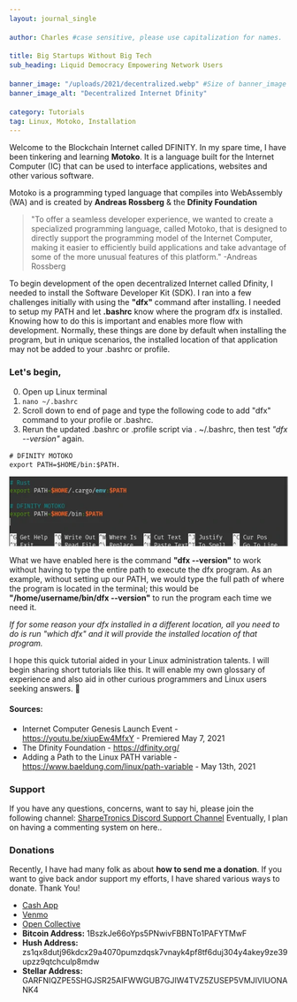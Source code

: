 ```yaml
---
layout: journal_single

author: Charles #case sensitive, please use capitalization for names.

title: Big Startups Without Big Tech
sub_heading: Liquid Democracy Empowering Network Users

banner_image: "/uploads/2021/decentralized.webp" #Size of banner_image 840x473
banner_image_alt: "Decentralized Internet Dfinity"

category: Tutorials
tag: Linux, Motoko, Installation
---
```



Welcome to the Blockchain Internet called DFINITY. In my spare time, I have been tinkering and learning **Motoko**. It is a language built for the Internet Computer (IC) that can be used to interface applications, websites and other various software.

Motoko is a programming typed language that compiles into WebAssembly (WA) and is created by **Andreas Rossberg** & the **Dfinity Foundation**

> "To offer a seamless developer experience, we wanted to create a specialized programming language, called Motoko, that is designed to directly support the programming model of the Internet Computer, making it easier to efficiently build applications and take advantage of some of the more unusual features of this platform." -Andreas Rossberg


To begin development of the open decentralized Internet called Dfinity, I needed to install the Software Developer Kit (SDK).
I ran into a few challenges initially with using the **"dfx"** command after installing. I needed to setup my PATH and let **.bashrc** know where the program dfx is installed.
Knowing how to do this is important and enables more flow with development. Normally, these things are done by default when installing the program, but in unique scenarios, the installed location of that application may not be added to your .bashrc or profile.


### Let's begin,

0. Open up Linux terminal
1. `nano ~/.bashrc`
2. Scroll down to end of page and type the following code to add "dfx" command to your profile or .bashrc.
3. Rerun the updated .bashrc or .profile script via . ~/.bashrc, then test *"dfx --version"* again.
```
# DFINITY MOTOKO
export PATH=$HOME/bin:$PATH.
```
![Bashrc Edit for Linux](/uploads/2021/motoko_bashrc-edit.webp "Motoko Bashrc Edit")

What we have enabled here is the command **"dfx --version"** to work without having to type the entire path to execute the dfx program.
As an example, without setting up our PATH, we would type the full path of where the program is located in the terminal; this would be **"/home/username/bin/dfx --version"** to run the program each time we need it.

*If for some reason your dfx installed in a different location, all you need to do is run "which dfx" and it will provide the installed location of that program.*

I hope this quick tutorial aided in your Linux administration talents. I will begin sharing short tutorials like this. It will enable my own glossary of experience and also aid in other curious programmers and Linux users seeking answers. 🖖

#### Sources:
* Internet Computer Genesis Launch Event - <https://youtu.be/xiupEw4MfxY> - Premiered May 7, 2021
* The Dfinity Foundation - <https://dfinity.org/>
* Adding a Path to the Linux PATH variable - <https://www.baeldung.com/linux/path-variable> - May 13th, 2021

### Support

If you have any questions, concerns, want to say hi, please join the following channel: [SharpeTronics Discord Support Channel](https://discord.gg/HQcvr2JBQv) Eventually, I plan on having a commenting system on here..

### Donations
Recently, I have had many folk as about **how to send me a donation**. If you want to give back andor support my efforts, I have shared various ways to donate. Thank You!

- [Cash App](https://cash.app/$sharpeee)
- [Venmo](https://account.venmo.com/u/seabeeess)
- [Open Collective](https://opencollective.com/sharpetronics)
- **Bitcoin Address:** 1BszkJe66oYps5PNwivFBBNTo1PAFYTMwF
- **Hush Address:** zs1qx8dutj96kdcx29a4070pumzdqsk7vnayk4pf8tf6duj304y4akey9ze39upzz9qtchculp8mdw
- **Stellar Address:** GARFNIQZPE5SHGJSR25AIFWWGUB7GJIW4TVZ5ZUSEP5VMJIVIUONANK4
